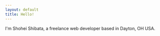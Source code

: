 ```yaml
---
layout: default
title: Hello!
---
```



I'm Shohei Shibata, a freelance web developer based in Dayton, OH USA.
